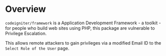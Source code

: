 # Overview

`codeigniter/framework` is a Application Development Framework - a toolkit - for people who build web sites using PHP, this package are vulnerable to Privilege Escalation.

This allows remote attackers to gain privileges via a modified Email ID to the `Select Role of the User` page.
